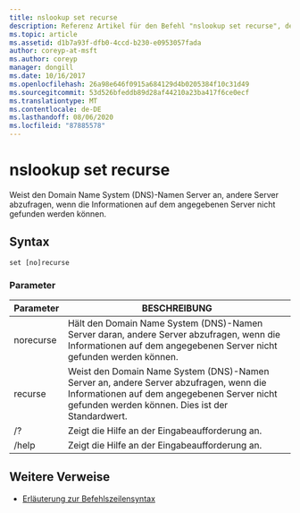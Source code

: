```yaml
---
title: nslookup set recurse
description: Referenz Artikel für den Befehl "nslookup set recurse", der den Domain Name System (DNS)-Namen Server anweist, andere Server abzufragen, wenn die Informationen auf dem angegebenen Server nicht gefunden werden können.
ms.topic: article
ms.assetid: d1b7a93f-dfb0-4ccd-b230-e0953057fada
author: coreyp-at-msft
ms.author: coreyp
manager: dongill
ms.date: 10/16/2017
ms.openlocfilehash: 26a98e646f0915a684129d4b0205384f10c31d49
ms.sourcegitcommit: 53d526bfeddb89d28af44210a23ba417f6ce0ecf
ms.translationtype: MT
ms.contentlocale: de-DE
ms.lasthandoff: 08/06/2020
ms.locfileid: "87885578"
---
```

# <a name="nslookup-set-recurse"></a>nslookup set recurse

Weist den Domain Name System (DNS)-Namen Server an, andere Server abzufragen, wenn die Informationen auf dem angegebenen Server nicht gefunden werden können.

## <a name="syntax"></a>Syntax

```
set [no]recurse
```

### <a name="parameters"></a>Parameter

| Parameter | BESCHREIBUNG |
| ---------- | ---------- |
| norecurse | Hält den Domain Name System (DNS)-Namen Server daran, andere Server abzufragen, wenn die Informationen auf dem angegebenen Server nicht gefunden werden können. |
| recurse | Weist den Domain Name System (DNS)-Namen Server an, andere Server abzufragen, wenn die Informationen auf dem angegebenen Server nicht gefunden werden können. Dies ist der Standardwert. |
| /? | Zeigt die Hilfe an der Eingabeaufforderung an. |
| /help | Zeigt die Hilfe an der Eingabeaufforderung an. |

## <a name="additional-references"></a>Weitere Verweise

- [Erläuterung zur Befehlszeilensyntax](command-line-syntax-key.md)
